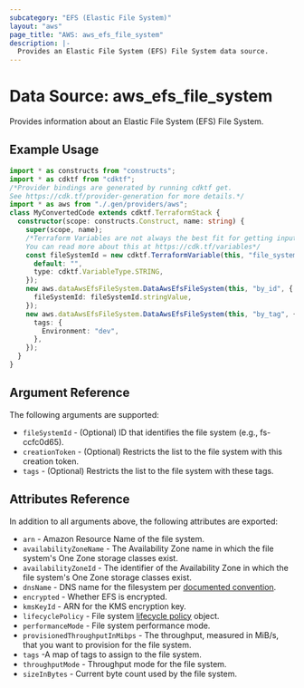 ```yaml
---
subcategory: "EFS (Elastic File System)"
layout: "aws"
page_title: "AWS: aws_efs_file_system"
description: |-
  Provides an Elastic File System (EFS) File System data source.
---
```


# Data Source: aws_efs_file_system

Provides information about an Elastic File System (EFS) File System.

## Example Usage

```typescript
import * as constructs from "constructs";
import * as cdktf from "cdktf";
/*Provider bindings are generated by running cdktf get.
See https://cdk.tf/provider-generation for more details.*/
import * as aws from "./.gen/providers/aws";
class MyConvertedCode extends cdktf.TerraformStack {
  constructor(scope: constructs.Construct, name: string) {
    super(scope, name);
    /*Terraform Variables are not always the best fit for getting inputs in the context of Terraform CDK.
    You can read more about this at https://cdk.tf/variables*/
    const fileSystemId = new cdktf.TerraformVariable(this, "file_system_id", {
      default: "",
      type: cdktf.VariableType.STRING,
    });
    new aws.dataAwsEfsFileSystem.DataAwsEfsFileSystem(this, "by_id", {
      fileSystemId: fileSystemId.stringValue,
    });
    new aws.dataAwsEfsFileSystem.DataAwsEfsFileSystem(this, "by_tag", {
      tags: {
        Environment: "dev",
      },
    });
  }
}

```

## Argument Reference

The following arguments are supported:

* `fileSystemId` - (Optional) ID that identifies the file system (e.g., fs-ccfc0d65).
* `creationToken` - (Optional) Restricts the list to the file system with this creation token.
* `tags` - (Optional) Restricts the list to the file system with these tags.

## Attributes Reference

In addition to all arguments above, the following attributes are exported:

* `arn` - Amazon Resource Name of the file system.
* `availabilityZoneName` - The Availability Zone name in which the file system's One Zone storage classes exist.
* `availabilityZoneId` - The identifier of the Availability Zone in which the file system's One Zone storage classes exist.
* `dnsName` - DNS name for the filesystem per [documented convention](http://docs.aws.amazon.com/efs/latest/ug/mounting-fs-mount-cmd-dns-name.html).
* `encrypted` - Whether EFS is encrypted.
* `kmsKeyId` - ARN for the KMS encryption key.
* `lifecyclePolicy` - File system [lifecycle policy](https://docs.aws.amazon.com/efs/latest/ug/API_LifecyclePolicy.html) object.
* `performanceMode` - File system performance mode.
* `provisionedThroughputInMibps` - The throughput, measured in MiB/s, that you want to provision for the file system.
* `tags` -A map of tags to assign to the file system.
* `throughputMode` - Throughput mode for the file system.
* `sizeInBytes` - Current byte count used by the file system.

<!-- cache-key: cdktf-0.17.0-pre.15 input-6f1be047fb5ef8aa89a2c546d27b4646ce011ad8f4dc469cfd823fca38838848 -->